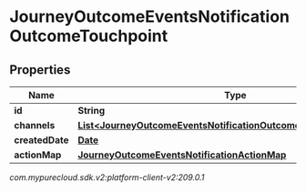 # JourneyOutcomeEventsNotificationOutcomeTouchpoint


## Properties

| Name | Type | Description | Notes |
| ------------ | ------------- | ------------- | ------------- |
| **id** | **String** |  |  [optional] |
| **channels** | [**List&lt;JourneyOutcomeEventsNotificationOutcomeTouchpointChannel&gt;**](JourneyOutcomeEventsNotificationOutcomeTouchpointChannel) |  |  [optional] |
| **createdDate** | [**Date**](Date) |  |  [optional] |
| **actionMap** | [**JourneyOutcomeEventsNotificationActionMap**](JourneyOutcomeEventsNotificationActionMap) |  |  [optional] |




_com.mypurecloud.sdk.v2:platform-client-v2:209.0.1_

